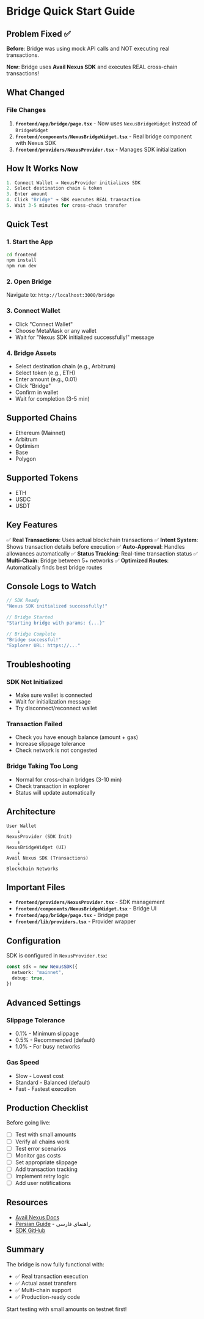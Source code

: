 # Bridge Quick Start Guide

## Problem Fixed ✅

**Before**: Bridge was using mock API calls and NOT executing real transactions.

**Now**: Bridge uses **Avail Nexus SDK** and executes REAL cross-chain transactions!

## What Changed

### File Changes
1. **`frontend/app/bridge/page.tsx`** - Now uses `NexusBridgeWidget` instead of `BridgeWidget`
2. **`frontend/components/NexusBridgeWidget.tsx`** - Real bridge component with Nexus SDK
3. **`frontend/providers/NexusProvider.tsx`** - Manages SDK initialization

## How It Works Now

```typescript
1. Connect Wallet → NexusProvider initializes SDK
2. Select destination chain & token
3. Enter amount
4. Click "Bridge" → SDK executes REAL transaction
5. Wait 3-5 minutes for cross-chain transfer
```

## Quick Test

### 1. Start the App
```bash
cd frontend
npm install
npm run dev
```

### 2. Open Bridge
Navigate to: `http://localhost:3000/bridge`

### 3. Connect Wallet
- Click "Connect Wallet"
- Choose MetaMask or any wallet
- Wait for "Nexus SDK initialized successfully!" message

### 4. Bridge Assets
- Select destination chain (e.g., Arbitrum)
- Select token (e.g., ETH)
- Enter amount (e.g., 0.01)
- Click "Bridge"
- Confirm in wallet
- Wait for completion (3-5 min)

## Supported Chains

- Ethereum (Mainnet)
- Arbitrum
- Optimism
- Base
- Polygon

## Supported Tokens

- ETH
- USDC
- USDT

## Key Features

✅ **Real Transactions**: Uses actual blockchain transactions
✅ **Intent System**: Shows transaction details before execution
✅ **Auto-Approval**: Handles allowances automatically
✅ **Status Tracking**: Real-time transaction status
✅ **Multi-Chain**: Bridge between 5+ networks
✅ **Optimized Routes**: Automatically finds best bridge routes

## Console Logs to Watch

```javascript
// SDK Ready
"Nexus SDK initialized successfully!"

// Bridge Started
"Starting bridge with params: {...}"

// Bridge Complete
"Bridge successful!"
"Explorer URL: https://..."
```

## Troubleshooting

### SDK Not Initialized
- Make sure wallet is connected
- Wait for initialization message
- Try disconnect/reconnect wallet

### Transaction Failed
- Check you have enough balance (amount + gas)
- Increase slippage tolerance
- Check network is not congested

### Bridge Taking Too Long
- Normal for cross-chain bridges (3-10 min)
- Check transaction in explorer
- Status will update automatically

## Architecture

```
User Wallet
    ↓
NexusProvider (SDK Init)
    ↓
NexusBridgeWidget (UI)
    ↓
Avail Nexus SDK (Transactions)
    ↓
Blockchain Networks
```

## Important Files

- **`frontend/providers/NexusProvider.tsx`** - SDK management
- **`frontend/components/NexusBridgeWidget.tsx`** - Bridge UI
- **`frontend/app/bridge/page.tsx`** - Bridge page
- **`frontend/lib/providers.tsx`** - Provider wrapper

## Configuration

SDK is configured in `NexusProvider.tsx`:

```typescript
const sdk = new NexusSDK({
  network: "mainnet",
  debug: true,
})
```

## Advanced Settings

### Slippage Tolerance
- 0.1% - Minimum slippage
- 0.5% - Recommended (default)
- 1.0% - For busy networks

### Gas Speed
- Slow - Lowest cost
- Standard - Balanced (default)
- Fast - Fastest execution

## Production Checklist

Before going live:
- [ ] Test with small amounts
- [ ] Verify all chains work
- [ ] Test error scenarios
- [ ] Monitor gas costs
- [ ] Set appropriate slippage
- [ ] Add transaction tracking
- [ ] Implement retry logic
- [ ] Add user notifications

## Resources

- [Avail Nexus Docs](https://docs.availproject.org/nexus)
- [Persian Guide](./Bridge-Guide-FA.md) - راهنمای فارسی
- [SDK GitHub](https://github.com/availproject/nexus-sdk)

## Summary

The bridge is now fully functional with:
- ✅ Real transaction execution
- ✅ Actual asset transfers
- ✅ Multi-chain support
- ✅ Production-ready code

Start testing with small amounts on testnet first!